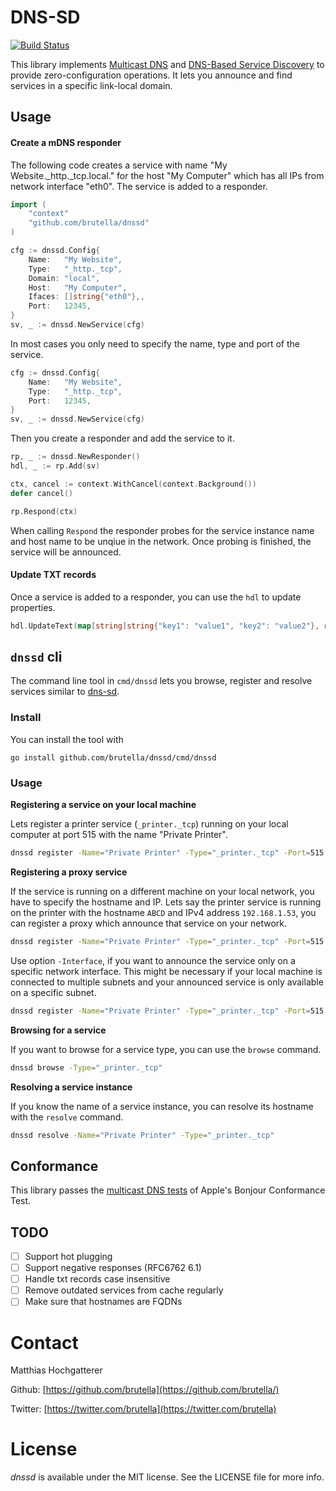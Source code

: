 # DNS-SD

[![Build Status](https://travis-ci.org/brutella/hc.svg)](https://travis-ci.org/brutella/dnssd)

This library implements [Multicast DNS][mdns] and [DNS-Based Service Discovery][dnssd] to provide zero-configuration operations. It lets you announce and find services in a specific link-local domain.

[mdns]: https://tools.ietf.org/html/rfc6762
[dnssd]: https://tools.ietf.org/html/rfc6763

## Usage

#### Create a mDNS responder

The following code creates a service with name "My Website._http._tcp.local." for the host "My Computer" which has all IPs from network interface "eth0". The service is added to a responder.

```go
import (
	"context"
	"github.com/brutella/dnssd"
)

cfg := dnssd.Config{
    Name:   "My Website",
    Type:   "_http._tcp",
    Domain: "local",
    Host:   "My Computer",
    Ifaces: []string{"eth0"},,
    Port:   12345,
}
sv, _ := dnssd.NewService(cfg)
```

In most cases you only need to specify the name, type and port of the service.

```go
cfg := dnssd.Config{
    Name:   "My Website",
    Type:   "_http._tcp",
    Port:   12345,
}
sv, _ := dnssd.NewService(cfg)
```

Then you create a responder and add the service to it.
```go
rp, _ := dnssd.NewResponder()
hdl, _ := rp.Add(sv)

ctx, cancel := context.WithCancel(context.Background())
defer cancel()

rp.Respond(ctx)
```

When calling `Respond` the responder probes for the service instance name and host name to be unqiue in the network. 
Once probing is finished, the service will be announced.

#### Update TXT records

Once a service is added to a responder, you can use the `hdl` to update properties.

```go
hdl.UpdateText(map[string]string{"key1": "value1", "key2": "value2"}, rsp)
```

## `dnssd` cli

The command line tool in `cmd/dnssd` lets you browse, register and resolve services similar to [dns-sd](https://www.unix.com/man-page/osx/1/dns-sd/).

### Install
You can install the tool with

`go install github.com/brutella/dnssd/cmd/dnssd`

### Usage

**Registering a service on your local machine**

Lets register a printer service (`_printer._tcp`) running on your local computer at port 515 with the name "Private Printer".

```sh
dnssd register -Name="Private Printer" -Type="_printer._tcp" -Port=515
```

**Registering a proxy service**

If the service is running on a different machine on your local network, you have to specify the hostname and IP.
Lets say the printer service is running on the printer with the hostname `ABCD` and IPv4 address `192.168.1.53`, you can register a proxy which announce that service on your network.

```sh
dnssd register -Name="Private Printer" -Type="_printer._tcp" -Port=515 -IP=192.168.1.53 -Host=ABCD
```

Use option `-Interface`, if you want to announce the service only on a specific network interface.
This might be necessary if your local machine is connected to multiple subnets and your announced service is only available on a specific subnet.

```sh
dnssd register -Name="Private Printer" -Type="_printer._tcp" -Port=515 -IP=192.168.1.53 -Host=ABCD -Interface=en0
```

**Browsing for a service**

If you want to browse for a service type, you can use the `browse` command.

```sh
dnssd browse -Type="_printer._tcp"
```

**Resolving a service instance**

If you know the name of a service instance, you can resolve its hostname with the `resolve` command.

```sh
dnssd resolve -Name="Private Printer" -Type="_printer._tcp"
```

## Conformance

This library passes the [multicast DNS tests](https://github.com/brutella/dnssd/blob/36a2d8c541aab14895fc5492d5ad8ec447a67c47/_cmd/bct/ConformanceTestResults) of Apple's Bonjour Conformance Test.

## TODO

- [ ] Support hot plugging
- [ ] Support negative responses (RFC6762 6.1)
- [ ] Handle txt records case insensitive
- [ ] Remove outdated services from cache regularly
- [ ] Make sure that hostnames are FQDNs

# Contact

Matthias Hochgatterer

Github: [https://github.com/brutella](https://github.com/brutella/)

Twitter: [https://twitter.com/brutella](https://twitter.com/brutella)


# License

*dnssd* is available under the MIT license. See the LICENSE file for more info.
